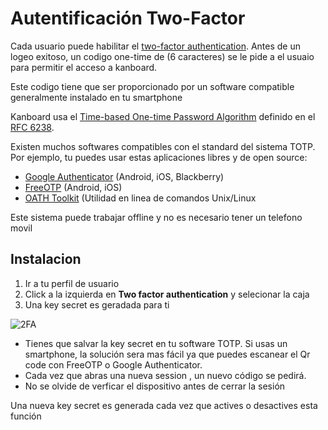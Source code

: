Autentificación Two-Factor 
===========================

Cada usuario puede habilitar el [two-factor authentication](http://en.wikipedia.org/wiki/Two_factor_authentication).
Antes de un logeo exitoso, un codigo one-time de (6 caracteres) se le pide a el usuaio para permitir el acceso a kanboard.

Este codigo tiene que ser proporcionado por un software compatible generalmente instalado en tu smartphone

Kanboard usa el [Time-based One-time Password Algorithm](http://en.wikipedia.org/wiki/Time-based_One-time_Password_Algorithm) definido en el  [RFC 6238](http://tools.ietf.org/html/rfc6238).

Existen muchos softwares compatibles con el standard del sistema TOTP.
Por ejemplo, tu puedes usar estas aplicaciones libres y de open source:

- [Google Authenticator](https://github.com/google/google-authenticator/) (Android, iOS, Blackberry)
- [FreeOTP](https://fedorahosted.org/freeotp/) (Android, iOS)
- [OATH Toolkit](http://www.nongnu.org/oath-toolkit/) (Utilidad en linea de comandos Unix/Linux

Este sistema puede trabajar offline y no es necesario tener un  telefono movil

Instalacion
------------

1. Ir a tu perfil de usuario
2. Click a la izquierda en **Two factor authentication** y selecionar la caja
3. Una key secret es geradada para ti

![2FA](screenshots/2fa.png)

- Tienes que salvar la key secret en tu software TOTP. Si usas un smartphone, la solución sera mas fácil ya que puedes escanear el Qr code con FreeOTP o Google Authenticator.
- Cada vez que abras una nueva session , un nuevo código se pedirá.
- No se olvide de verficar el dispositivo antes de cerrar la sesión

Una nueva key secret es generada cada vez que actives o desactives esta función